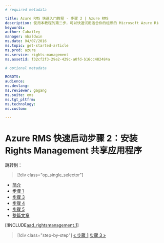 ```yaml
---
# required metadata

title: Azure RMS 快速入门教程 - 步骤 2 | Azure RMS
description: 使用本教程的第二步，可以快速试用适合你的组织的 Microsoft Azure Rights Management，只需执行 5 个步骤，所需时间不到 15 分钟。
keywords:
author: Cabailey
manager: mbaldwin
ms.date: 04/07/2016
ms.topic: get-started-article
ms.prod: azure
ms.service: rights-management
ms.assetid: f32cf2f3-29e2-429c-a0fd-b16cc482484a

# optional metadata

ROBOTS: 
audience:
ms.devlang:
ms.reviewer: gagang
ms.suite: ems
ms.tgt_pltfrm:
ms.technology:
ms.custom:

---
```




# Azure RMS 快速启动步骤 2：安装 Rights Management 共享应用程序

跳转到： 
> [!div class="op_single_selector"]
- [简介](rms-quickstart-intro.md)
- [步骤 1](tutorial-step1.md)
- [步骤 3](tutorial-step3.md)
- [步骤 4](tutorial-step4.md)
- [步骤 5](tutorial-step5.md)
- [整篇文章](rms-quickstart.md)

[!INCLUDE[aad_rightsmanagement_1](../includes/tutorial-step2-include.md)] 

>[!div class="step-by-step"]
[« 步骤 1](tutorial-step1.md)
[步骤 3 »](tutorial-step3.md)

<!--HONumber=Apr16_HO3-->


